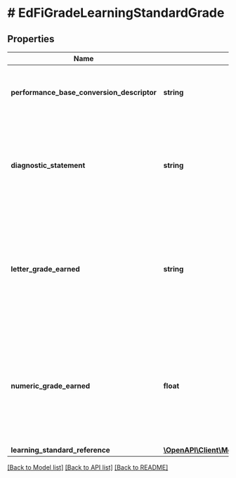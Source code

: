 # # EdFiGradeLearningStandardGrade

## Properties

Name | Type | Description | Notes
------------ | ------------- | ------------- | -------------
**performance_base_conversion_descriptor** | **string** | A performance level that describes the student proficiency. | [optional]
**diagnostic_statement** | **string** | A statement provided by the teacher that provides information in addition to the grade or assessment score. | [optional]
**letter_grade_earned** | **string** | A final or interim (grading period) indicator of student performance for a learning standard as submitted by the instructor. | [optional]
**numeric_grade_earned** | **float** | A final or interim (grading period) indicator of student performance for a learning standard as submitted by the instructor. | [optional]
**learning_standard_reference** | [**\OpenAPI\Client\Model\EdFiLearningStandardReference**](EdFiLearningStandardReference.md) |  |

[[Back to Model list]](../../README.md#models) [[Back to API list]](../../README.md#endpoints) [[Back to README]](../../README.md)
